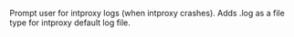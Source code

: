 Prompt user for intproxy logs (when intproxy crashes).
Adds .log as a file type for intproxy default log file.